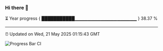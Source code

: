 ### Hi there 👋

⏳ Year progress { ███████████▁▁▁▁▁▁▁▁▁▁▁▁▁▁▁▁▁▁▁ } 38.37 %

---

⏰ Updated on Wed, 21 May 2025 01:15:43 GMT

![Progress Bar CI](https://github.com/liununu/liununu/workflows/Progress%20Bar%20CI/badge.svg)
